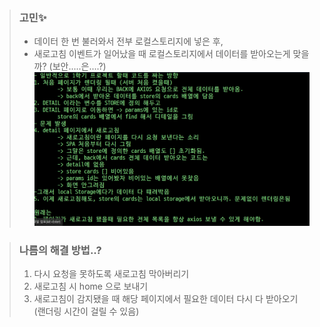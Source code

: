 > ### 고민✨
> - 데이터 한 번 불러와서 전부 로컬스토리지에 넣은 후,
> - 새로고침 이벤트가 일어났을 때 로컬스토리지에서 데이터를 받아오는게 맞을까? (보안.....은....?)
> ![img.png](img.png)

> ### 나름의 해결 방법..?
> 1. 다시 요청을 못하도록 새로고침 막아버리기
> 2. 새로고침 시 home 으로 보내기
> 3. 새로고침이 감지됐을 때 해당 페이지에서 필요한 데이터 다시 다 받아오기 (랜더링 시간이 걸릴 수 있음)
